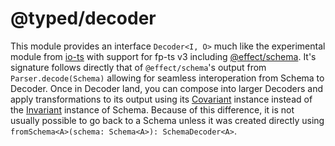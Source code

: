 # @typed/decoder

This module provides an interface `Decoder<I, O>` much like the experimental module from [io-ts](https://github.com/gcanti/io-ts) 
with support for fp-ts v3 including [@effect/schema](https://github.com/fp-ts/schema). It's signature follows directly that of 
`@effect/schema`'s output from `Parser.decode(Schema)` allowing for seamless interoperation from Schema to Decoder. Once
in Decoder land, you can compose into larger Decoders and apply transformations to its output using its 
[Covariant](https://fp-ts.github.io/core/modules/typeclass/Covariant.ts.html) instance instead of the 
[Invariant](https://fp-ts.github.io/core/modules/typeclass/Invariant.ts.html) instance of Schema. Because of this 
difference, it is not usually possible to go back to a Schema unless it was created directly using `fromSchema<A>(schema: Schema<A>): SchemaDecoder<A>`.